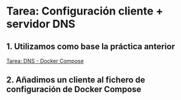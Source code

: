 # Tarea: Configuración cliente + servidor DNS 
## 1. Utilizamos como base la práctica anterior
[Tarea: DNS - Docker Compose](https://github.com/ddasilvam/Tarea-DNS---Docker-Compose)
## 2. Añadimos un cliente al fichero de configuración de Docker Compose
